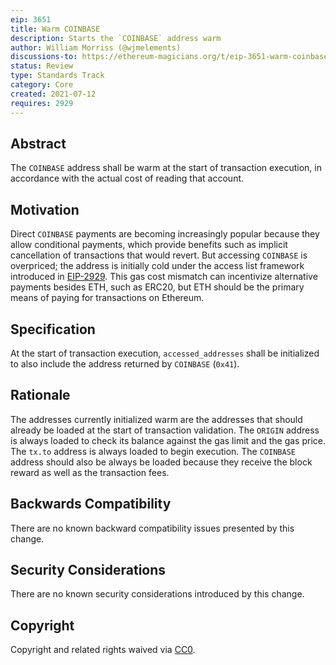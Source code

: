 ```yaml
---
eip: 3651
title: Warm COINBASE
description: Starts the `COINBASE` address warm
author: William Morriss (@wjmelements)
discussions-to: https://ethereum-magicians.org/t/eip-3651-warm-coinbase/6640
status: Review
type: Standards Track
category: Core
created: 2021-07-12
requires: 2929
---
```


## Abstract
The `COINBASE` address shall be warm at the start of transaction execution, in accordance with the actual cost of reading that account.

## Motivation
Direct `COINBASE` payments are becoming increasingly popular because they allow conditional payments, which provide benefits such as implicit cancellation of transactions that would revert.
But accessing `COINBASE` is overpriced; the address is initially cold under the access list framework introduced in [EIP-2929](./eip-2929.md).
This gas cost mismatch can incentivize alternative payments besides ETH, such as ERC20, but ETH should be the primary means of paying for transactions on Ethereum.

## Specification
At the start of transaction execution, `accessed_addresses` shall be initialized to also include the address returned by `COINBASE` (`0x41`).

## Rationale
The addresses currently initialized warm are the addresses that should already be loaded at the start of transaction validation.
The `ORIGIN` address is always loaded to check its balance against the gas limit and the gas price.
The `tx.to` address is always loaded to begin execution.
The `COINBASE` address should also be always be loaded because they receive the block reward as well as the transaction fees.

## Backwards Compatibility
There are no known backward compatibility issues presented by this change.

## Security Considerations
There are no known security considerations introduced by this change.

## Copyright
Copyright and related rights waived via [CC0](../CC0.md).
